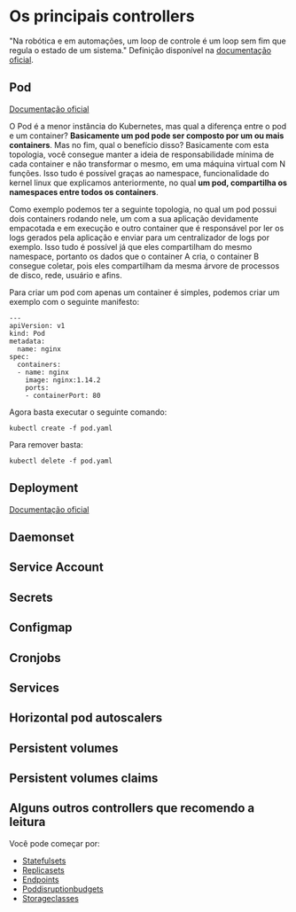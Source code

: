 # Os principais controllers 

"Na robótica e em automações, um loop de controle é um loop sem fim que regula o estado de um sistema." Definição disponível na [documentação oficial](https://kubernetes.io/docs/concepts/architecture/controller/).

## Pod

[Documentação oficial](https://kubernetes.io/docs/concepts/workloads/pods/)

O Pod é a menor instância do Kubernetes, mas qual a diferença entre o pod e um container? **Basicamente um pod pode ser composto por um ou mais containers**. Mas no fim, qual o benefício disso? Basicamente com esta topologia, você consegue manter a ideia de responsabilidade mínima de cada container e não transformar o mesmo, em uma máquina virtual com N funções. Isso tudo é possível graças ao namespace, funcionalidade do kernel linux que explicamos anteriormente, no qual **um pod, compartilha os namespaces entre todos os containers**.

Como exemplo podemos ter a seguinte topologia, no qual um pod possui dois containers rodando nele, um com a sua aplicação devidamente empacotada e em execução e outro container que é responsável por ler os logs gerados pela aplicação e enviar para um centralizador de logs por exemplo. Isso tudo é possível já que eles compartilham do mesmo namespace, portanto os dados que o container A cria, o container B consegue coletar, pois eles compartilham da mesma árvore de processos de disco, rede, usuário e afins.

Para criar um pod com apenas um container é simples, podemos criar um exemplo com o seguinte manifesto:

```
---
apiVersion: v1
kind: Pod
metadata:
  name: nginx
spec:
  containers:
  - name: nginx
    image: nginx:1.14.2
    ports:
    - containerPort: 80
```

Agora basta executar o seguinte comando:

```
kubectl create -f pod.yaml
```

Para remover basta:

```
kubectl delete -f pod.yaml
```

## Deployment

[Documentação oficial](https://kubernetes.io/docs/concepts/workloads/controllers/deployment/)

## Daemonset

## Service Account

## Secrets

## Configmap

## Cronjobs

## Services

## Horizontal pod autoscalers

## Persistent volumes

## Persistent volumes claims

## Alguns outros controllers que recomendo a leitura

Você pode começar por:

* [Statefulsets](https://kubernetes.io/docs/concepts/workloads/controllers/statefulset/)
* [Replicasets](https://kubernetes.io/docs/concepts/workloads/controllers/replicaset/)
* [Endpoints](https://kubernetes.io/docs/concepts/services-networking/service/)
* [Poddisruptionbudgets](https://kubernetes.io/docs/concepts/workloads/pods/disruptions/)
* [Storageclasses](https://kubernetes.io/docs/concepts/storage/storage-classes/)
